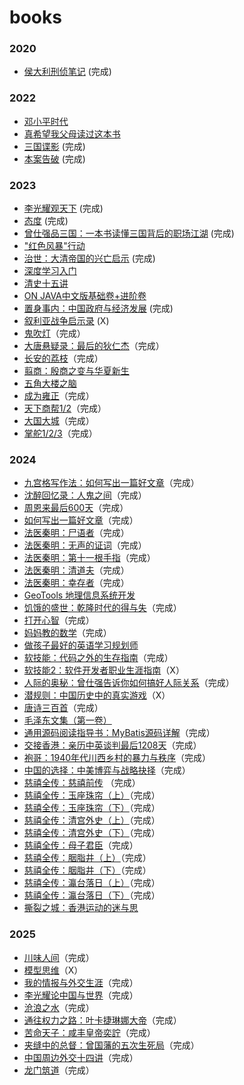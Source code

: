 # books

### 2020

- [侯大利刑侦笔记](https://github.com/william-hyx/books/issues/3) (完成)


### 2022

- [邓小平时代](https://github.com/william-hyx/books/issues/4) 
- [真希望我父母读过这本书](https://github.com/william-hyx/books/issues/5)
- [三国谍影](https://github.com/william-hyx/books/issues/38) (完成)
- [本案告破](https://github.com/william-hyx/books/issues/39) (完成)

### 2023

- [李光耀观天下](https://github.com/william-hyx/books/issues/41) (完成)
- [态度](https://github.com/william-hyx/books/issues/42) (完成)
- [曾仕强品三国：一本书读懂三国背后的职场江湖](https://github.com/william-hyx/books/issues/49) (完成)
- ["红色风暴"行动](https://github.com/william-hyx/books/issues/47)
- [治世：大清帝国的兴亡启示](https://github.com/william-hyx/books/issues/50) (完成)
- [深度学习入门](https://github.com/william-hyx/books/issues/51)
- [清史十五讲](https://github.com/william-hyx/books/issues/52)
- [ON JAVA中文版基础卷+进阶卷](https://github.com/william-hyx/books/issues/54)
- [置身事内：中国政府与经济发展](https://github.com/william-hyx/books/issues/16) (完成)
- [叙利亚战争启示录](https://github.com/william-hyx/books/issues/59) (X)
- [鬼吹灯](https://github.com/william-hyx/books/issues/60)（完成）
- [大唐悬疑录：最后的狄仁杰](https://github.com/william-hyx/books/issues/61)（完成）
- [长安的荔枝](https://github.com/william-hyx/books/issues/62)（完成）
- [翦商：殷商之变与华夏新生](https://github.com/william-hyx/books/issues/63)
- [五角大楼之脑](https://github.com/william-hyx/books/issues/64)
- [成为雍正](https://github.com/william-hyx/books/issues/66)（完成）
- [天下商帮1/2](https://github.com/william-hyx/books/issues/67)（完成）
- [大国大城](https://github.com/william-hyx/books/issues/68)（完成）
- [掌舵1/2/3](https://github.com/william-hyx/books/issues/69)（完成）

### 2024

- [九宫格写作法：如何写出一篇好文章](https://github.com/william-hyx/books/issues/70)（完成）
- [沈醉回忆录：人鬼之间](https://github.com/william-hyx/books/issues/71)（完成）
- [周恩来最后600天](https://github.com/william-hyx/books/issues/72)（完成）
- [如何写出一篇好文章](https://github.com/william-hyx/books/issues/73)（完成）
- [法医秦明：尸语者](https://github.com/william-hyx/books/issues/74)（完成）
- [法医秦明：无声的证词](https://github.com/william-hyx/books/issues/75)（完成）
- [法医秦明：第十一根手指](https://github.com/william-hyx/books/issues/76)（完成）
- [法医秦明：清道夫](https://github.com/william-hyx/books/issues/77)（完成）
- [法医秦明：幸存者](https://github.com/william-hyx/books/issues/78)（完成）
- [GeoTools 地理信息系统开发](https://github.com/william-hyx/books/issues/79)
- [饥饿的盛世：乾隆时代的得与失](https://github.com/william-hyx/books/issues/65)（完成）
- [打开心智](https://github.com/william-hyx/books/issues/81)（完成）
- [妈妈教的数学](https://github.com/william-hyx/books/issues/83)（完成）
- [做孩子最好的英语学习规划师](https://github.com/william-hyx/books/issues/84)
- [软技能：代码之外的生存指南](https://github.com/william-hyx/books/issues/85)（完成）
- [软技能2：软件开发者职业生涯指南](https://github.com/william-hyx/books/issues/86)（X）
- [人际的奥秘：曾仕强告诉你如何搞好人际关系](https://github.com/william-hyx/books/issues/87)（完成）
- [潜规则：中国历史中的真实游戏](https://github.com/william-hyx/books/issues/88)（X）
- [唐诗三百首](https://github.com/william-hyx/books/issues/89)（完成）
- [毛泽东文集（第一卷）](https://github.com/william-hyx/books/issues/90)
- [通用源码阅读指导书：MyBatis源码详解](https://github.com/william-hyx/books/issues/91)（完成）
- [交接香港：亲历中英谈判最后1208天](https://github.com/william-hyx/books/issues/92)（完成）
- [袍哥：1940年代川西乡村的暴力与秩序](https://github.com/william-hyx/books/issues/93)（完成）
- [中国的选择：中美博弈与战略抉择](https://github.com/william-hyx/books/issues/94)（完成）
- [慈禧全传：慈禧前传](https://github.com/william-hyx/books/issues/2) （完成）
- [慈禧全传：玉座珠帘（上）](https://github.com/william-hyx/books/issues/2)（完成）
- [慈禧全传：玉座珠帘（下）](https://github.com/william-hyx/books/issues/2)（完成）
- [慈禧全传：清宫外史（上）](https://github.com/william-hyx/books/issues/2)（完成）
- [慈禧全传：清宫外史（下）](https://github.com/william-hyx/books/issues/2)（完成）
- [慈禧全传：母子君臣](https://github.com/william-hyx/books/issues/2)（完成）
- [慈禧全传：胭脂井（上）](https://github.com/william-hyx/books/issues/2)（完成）
- [慈禧全传：胭脂井（下）](https://github.com/william-hyx/books/issues/2)（完成）
- [慈禧全传：瀛台落日（上）](https://github.com/william-hyx/books/issues/2)（完成）
- [慈禧全传：瀛台落日（下）](https://github.com/william-hyx/books/issues/2)（完成）
- [撕裂之城：香港运动的迷与思](https://github.com/william-hyx/books/issues/95)

### 2025

- [川味人间](https://github.com/william-hyx/books/issues/96)（完成）
- [模型思维](https://github.com/william-hyx/books/issues/97)（X）
- [我的情报与外交生涯](https://github.com/william-hyx/books/issues/98)（完成）
- [李光耀论中国与世界](https://github.com/william-hyx/books/issues/99)（完成）
- [沧浪之水](https://github.com/william-hyx/books/issues/100)（完成）
- [通往权力之路：叶卡捷琳娜大帝](https://github.com/william-hyx/books/issues/101)（完成）
- [苦命天子：咸丰皇帝奕詝‌](https://github.com/william-hyx/books/issues/102)（完成）
- [夹缝中的总督：曾国藩的五次生死局](https://github.com/william-hyx/books/issues/103)（完成）
- [中国周边外交十四讲](https://github.com/william-hyx/books/issues/104)（完成）
- [龙门筑道](https://github.com/william-hyx/books/issues/105)（完成）
